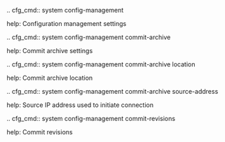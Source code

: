 .. cfg_cmd:: system config-management

help: Configuration management settings

.. cfg_cmd:: system config-management commit-archive

help: Commit archive settings

.. cfg_cmd:: system config-management commit-archive location

help: Commit archive location

.. cfg_cmd:: system config-management commit-archive source-address

help: Source IP address used to initiate connection

.. cfg_cmd:: system config-management commit-revisions

help: Commit revisions

